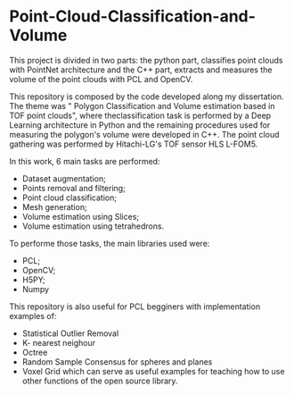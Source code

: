 # Point-Cloud-Classification-and-Volume
This project is divided in two parts: the python part, classifies point clouds with PointNet architecture and the C++ part, extracts and measures the volume of the point clouds with PCL and OpenCV.

This repository is composed by the code developed along my dissertation. The theme was " Polygon Classification and Volume estimation based in TOF point clouds", where theclassification task is performed by a Deep Learning architecture in Python and the remaining procedures used for measuring the polygon's volume were developed in C++. The point cloud gathering was performed by Hitachi-LG's TOF sensor HLS L-FOM5.

In this work, 6 main tasks are performed:
- Dataset augmentation;
- Points removal and filtering;
- Point cloud classification;
- Mesh generation;
- Volume estimation using Slices;
- Volume estimation using tetrahedrons.

To performe those tasks, the main libraries used were: 
- PCL;
- OpenCV;
- H5PY;
- Numpy

This repository is also useful for PCL begginers with implementation examples of:
- Statistical Outlier Removal
- K- nearest neighour
- Octree
- Random Sample Consensus for spheres and planes
- Voxel Grid
which can serve as useful examples for teaching how to use other functions of the open source library.
